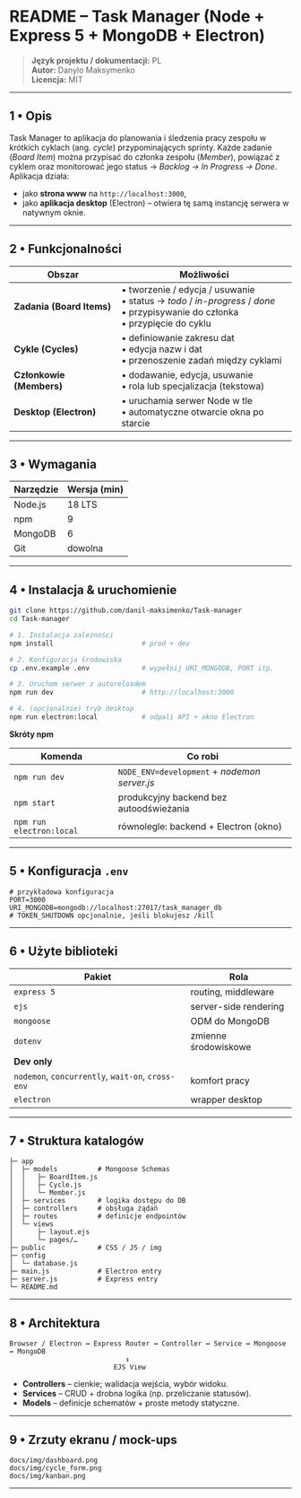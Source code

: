 # README – Task Manager (Node + Express 5 + MongoDB + Electron)

> **Język projektu / dokumentacji:** PL  
> **Autor:** Danylo Maksymenko  
> **Licencja:** MIT

---

## 1 • Opis

Task Manager to aplikacja do planowania i śledzenia pracy zespołu w krótkich cyklach (ang. _cycle_) przypominających sprinty. Każde zadanie (_Board Item_) można przypisać do członka zespołu (_Member_), powiązać z cyklem oraz monitorować jego status → _Backlog → In Progress → Done_.  
Aplikacja działa:

- jako **strona www** na `http://localhost:3000`,
- jako **aplikacja desktop** (Electron) – otwiera tę samą instancję serwera w natywnym oknie.

---

## 2 • Funkcjonalności

| Obszar                    | Możliwości                                                                                                                           |
| ------------------------- | ------------------------------------------------------------------------------------------------------------------------------------ |
| **Zadania (Board Items)** | • tworzenie / edycja / usuwanie<br>• status → _todo_ / _in-progress_ / _done_<br>• przypisywanie do członka<br>• przypięcie do cyklu |
| **Cykle (Cycles)**        | • definiowanie zakresu dat<br>• edycja nazw i dat<br>• przenoszenie zadań między cyklami                                             |
| **Członkowie (Members)**  | • dodawanie, edycja, usuwanie<br>• rola lub specjalizacja (tekstowa)                                                                 |
| **Desktop (Electron)**    | • uruchamia serwer Node w tle<br>• automatyczne otwarcie okna po starcie                                                             |

---

## 3 • Wymagania

| Narzędzie | Wersja (min) |
| --------- | ------------ |
| Node.js   | 18 LTS       |
| npm       | 9            |
| MongoDB   | 6            |
| Git       | dowolna      |

---

## 4 • Instalacja & uruchomienie

```bash
git clone https://github.com/danil-maksimenko/Task-manager
cd Task-manager

# 1. Instalacja zależności
npm install                      # prod + dev

# 2. Konfiguracja środowiska
cp .env.example .env             # wypełnij URI_MONGODB, PORT itp.

# 3. Uruchom serwer z autoreloadem
npm run dev                      # http://localhost:3000

# 4. (opcjonalnie) tryb desktop
npm run electron:local           # odpali API + okno Electron
```

**Skróty npm**

| Komenda                  | Co robi                                      |
| ------------------------ | -------------------------------------------- |
| `npm run dev`            | `NODE_ENV=development` + _nodemon server.js_ |
| `npm start`              | produkcyjny backend bez autoodświeżania      |
| `npm run electron:local` | równolegle: backend + Electron (okno)        |

---

## 5 • Konfiguracja `.env`

```dotenv
# przykładowa konfiguracja
PORT=3000
URI_MONGODB=mongodb://localhost:27017/task_manager_db
# TOKEN_SHUTDOWN opcjonalnie, jeśli blokujesz /kill
```

---

## 6 • Użyte biblioteki

| Pakiet                                            | Rola                  |
| ------------------------------------------------- | --------------------- |
| `express 5`                                       | routing, middleware   |
| `ejs`                                             | server-side rendering |
| `mongoose`                                        | ODM do MongoDB        |
| `dotenv`                                          | zmienne środowiskowe  |
| **Dev only**                                      |
| `nodemon`, `concurrently`, `wait-on`, `cross-env` | komfort pracy         |
| `electron`                                        | wrapper desktop       |

---

## 7 • Struktura katalogów

```
├─ app
│  ├─ models          # Mongoose Schemas
│  │   ├─ BoardItem.js
│  │   ├─ Cycle.js
│  │   └─ Member.js
│  ├─ services        # logika dostępu do DB
│  ├─ controllers     # obsługa żądań
│  ├─ routes          # definicje endpointów
│  └─ views
│      ├─ layout.ejs
│      └─ pages/…
├─ public             # CSS / JS / img
├─ config
│  └─ database.js
├─ main.js            # Electron entry
├─ server.js          # Express entry
└─ README.md
```

---

## 8 • Architektura

```
Browser / Electron ↔ Express Router ↔ Controller ↔ Service ↔ Mongoose ↔ MongoDB
                             ↕
                          EJS View
```

- **Controllers** – cienkie; walidacja wejścia, wybór widoku.
- **Services** – CRUD + drobna logika (np. przeliczanie statusów).
- **Models** – definicje schematów + proste metody statyczne.

---


## 9 • Zrzuty ekranu / mock-ups

```
docs/img/dashboard.png
docs/img/cycle_form.png
docs/img/kanban.png
```

---
